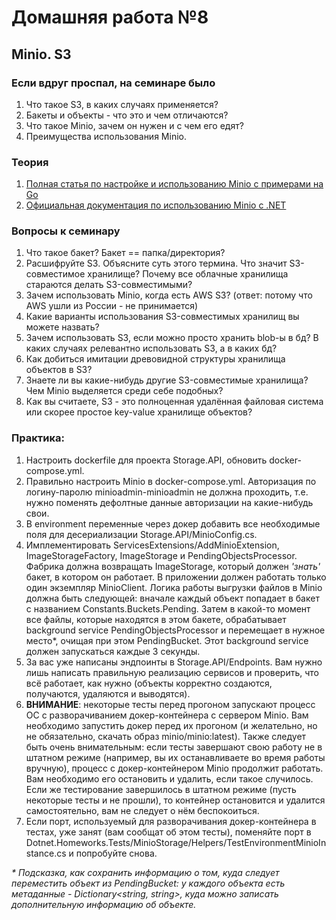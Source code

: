 # Домашняя работа №8

## Minio. S3

### Если вдруг проспал, на семинаре было
1. Что такое S3, в каких случаях применяется?
2. Бакеты и объекты - что это и чем отличаются?
3. Что такое Minio, зачем он нужен и с чем его едят?
4. Преимущества использования Minio.

### Теория
1. [Полная статья по настройке и использованию Minio с примерами на Go](https://habr.com/ru/companies/ozontech/articles/586024/)
2. [Официальная документация по использованию Minio с .NET](https://min.io/docs/minio/linux/developers/dotnet/minio-dotnet.html)

### Вопросы к семинару
1. Что такое бакет? Бакет == папка/директория?
2. Расшифруйте S3. Объясните суть этого термина. Что значит S3-совместимое хранилище? Почему все облачные хранилища стараются делать S3-совместимыми?
3. Зачем использовать Minio, когда есть AWS S3? (ответ: потому что AWS ушли из России - не принимается)
4. Какие варианты использования S3-совместимых хранилищ вы можете назвать?
5. Зачем использовать S3, если можно просто хранить blob-ы в бд? В каких случаях релевантно использовать S3, а в каких бд?
6. Как добиться имитации древовидной структуры хранилища объектов в S3?
7. Знаете ли вы какие-нибудь другие S3-совместимые хранилища? Чем Minio выделяется среди себе подобных?
8. Как вы считаете, S3 - это полноценная удалённая файловая система или скорее простое key-value хранилище объектов?

### Практика:
1. Настроить dockerfile для проекта Storage.API, обновить docker-compose.yml.
2. Правильно настроить Minio в docker-compose.yml. Авторизация по логину-паролю minioadmin-minioadmin не должна проходить, т.е. нужно поменять дефолтные данные авторизации на какие-нибудь свои.
3. В environment переменные через докер добавить все необходимые поля для десериализации Storage.API/MinioConfig.cs.
4. Имплементировать ServicesExtensions/AddMinioExtension, ImageStorageFactory, ImageStorage и PendingObjectsProcessor. Фабрика должна возвращать ImageStorage, который должен _'знать'_ бакет, в котором он работает. В приложении должен работать только один экземпляр MinioClient. Логика работы выгрузки файлов в Minio должна быть следующей: вначале каждый объект попадает в бакет с названием Constants.Buckets.Pending. Затем в какой-то момент все файлы, которые находятся в этом бакете, обрабатывает background service PendingObjectsProcessor и перемещает в нужное место*, очищая при этом PendingBucket. Этот background service должен запускаться каждые 3 секунды.
5. За вас уже написаны эндпоинты в Storage.API/Endpoints. Вам нужно лишь написать правильную реализацию сервисов и проверить, что всё работает, как нужно (объекты корректно создаются, получаются, удаляются и выводятся).
6. **ВНИМАНИЕ**: некоторые тесты перед прогоном запускают процесс ОС с разворачиванием докер-контейнера с сервером Minio. Вам необходимо запустить докер перед их прогоном (и желательно, но не обязательно, скачать образ minio/minio:latest). Также следует быть очень внимательным: если тесты завершают свою работу не в штатном режиме (например, вы их останавливаете во время работы вручную), процесс с докер-контейнером Minio продолжит работать. Вам необходимо его остановить и удалить, если такое случилось. Если же тестирование завершилось в штатном режиме (пусть некоторые тесты и не прошли), то контейнер остановится и удалится самостоятельно, вам не следует о нём беспокоиться.
7. Если порт, используемый для разворачивания докер-контейнера в тестах, уже занят (вам сообщат об этом тесты), поменяйте порт в Dotnet.Homeworks.Tests/MinioStorage/Helpers/TestEnvironmentMinioInstance.cs и попробуйте снова.

_* Подсказка, как сохранить информацию о том, куда следует переместить объект из PendingBucket: у каждого объекта есть метаданные - Dictionary<string, string>, куда можно записать дополнительную информацию об объекте._